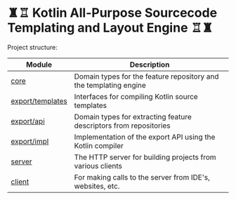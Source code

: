 # ♜♖ Kotlin All-Purpose Sourcecode Templating and Layout Engine ♖♜

Project structure:

| Module                               | Description                                                       |
|--------------------------------------|-------------------------------------------------------------------|
| [core](core)                         | Domain types for the feature repository and the templating engine |
| [export/templates](export/templates) | Interfaces for compiling Kotlin source templates                  |
| [export/api](export/api)             | Domain types for extracting feature descriptors from repositories |
| [export/impl](export/impl)           | Implementation of the export API using the Kotlin compiler        |
| [server](server)                     | The HTTP server for building projects from various clients        |
| [client](client)                     | For making calls to the server from IDE's, websites, etc.         |
